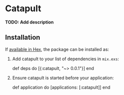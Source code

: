 # Catapult

**TODO: Add description**

## Installation

If [available in Hex](https://hex.pm/docs/publish), the package can be installed as:

  1. Add catapult to your list of dependencies in `mix.exs`:

        def deps do
          [{:catapult, "~> 0.0.1"}]
        end

  2. Ensure catapult is started before your application:

        def application do
          [applications: [:catapult]]
        end

